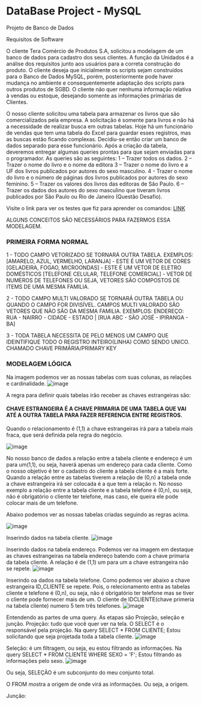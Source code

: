 # DataBase Project - MySQL 
Projeto de Banco de Dados

Requisitos de Software

O cliente Tera Comércio de Produtos S.A, solicitou a modelagem de um banco de dados para cadastro dos seus clientes.
A função da Unidados é a análise dos requisitos junto aos usuários para a correta construção do produto. O cliente deseja que inicialmente os scripts sejam construídos para o Banco de Dados MySQL, porém, posteriormente pode haver mudança no ambiente e consequentemente adaptação dos scripts para outros produtos de SGBD.
O cliente não quer nenhuma informação relativa à vendas ou estoque, desejando somente as informações primárias de Clientes.

O nosso cliente solicitou uma tabela para armazenar os livros que são comercializados pela empresa. A solicitação é somente para livros e não há a necessidade de realizar busca em outras tabelas. Hoje há um funcionário de vendas que tem uma tabela do Excel para guardar esses registros, mas as buscas estão ficando complexas. Decidiu-se então criar um banco de dados separado para esse funcionário.
Após a criação da tabela, deveremos entregar algumas queries prontas para que sejam enviadas para o programador. As queries são as seguintes:
1 – Trazer todos os dados.
2 – Trazer o nome do livro e o nome da editora
3 – Trazer o nome do livro e a UF dos livros publicados por autores do sexo masculino.
4 - Trazer o nome do livro e o número de páginas dos livros publicados por autores do sexo feminino.
5 – Trazer os valores dos livros das editoras de São Paulo.
6 – Trazer os dados dos autores do sexo masculino que tiveram livros publicados por São Paulo ou Rio de Janeiro (Questão Desafio).

Visite o link para ver os testes que fiz para aprender os comandos: [LINK](https://github.com/icaroalmeidas/Database_Teste)

ALGUNS CONCEITOS SÃO NECESSÁRIOS PARA FAZERMOS ESSA MODELAGEM.

### PRIMEIRA FORMA NORMAL
1 - TODO CAMPO VETORIZADO SE TORNARÁ OUTRA TABELA.
EXEMPLOS: [AMARELO, AZUL, VERMELHO, LARANJA] - ESTE É UM VETOR DE CORES
[GELADEIRA, FOGAO, MICROONDAS] - ESTE É UM VETOR DE ELETRO DOMÉSTICOS
[TELEFONE CELULAR, TELEFONE COMERCIAL] - VETOR DE NUMEROS DE TELEFONES
OU SEJA, VETORES SÃO COMPOSTOS DE ITEMS DE UMA MESMA FAMILIA.

2 - TODO CAMPO MULTI VALORADO SE TORNARÁ OUTRA TABELA OU QUANDO O CAMPO FOR DIVISÍVEL.
CAMPOS MULTI VALORADO SÃO VETORES QUE NÃO SÃO DA MESMA FAMILIA.
EXEMPLOS:
ENDEREÇO: RUA - NAIRRO - CIDADE - ESTADO | [RUA ABC - SÃO JOSÉ - IPIRANGA - BA]

3 - TODA TABELA NECESSITA DE PELO MENOS UM CAMPO QUE IDEINTIFIQUE TODO O REGISTRO INTEIRO(LINHA) COMO SENDO UNICO. 
CHAMADO CHAVE PRIMÁRIA/PRIMARY KEY

### MODELAGEM LÓGICA
Na imagem podemos ver as nossas tabelas com suas colunas, as relações e cardinalidade.
![image](https://github.com/user-attachments/assets/07574e4d-f8b2-457f-b10a-c0100e004af9)

A regra para definir quais tabelas irão receber as chaves estrangeiras são:
#### CHAVE ESTRANGEIRA É A CHAVE PRIMARIA DE UMA TABELA QUE VAI ATÉ A OUTRA TABELA PARA FAZER REFERENCIA ENTRE REGISTROS.
Quando o relacionamento é (1,1) a chave estrangeiras irá para a tabela mais fraca, que será definida pela regra do negócio.

![image](https://github.com/user-attachments/assets/95a3ff6c-e574-4e42-9ba7-7c6a6e69b6aa)

No nosso banco de dados a relação entre a tabela cliente e endereço é um para um(1,1), ou seja, haverá apenas um endereço para cada cliente.
Como o nosso objetivo é ter o cadastro do cliente a tabela cliente é a mais forte.
Quando a relação entre as tabelas tiverem a relação de (0,n) a tabela onde a chave estrangeira irá ser colocada é a que tem a relação n.
No nosso exemplo a relação entre a tabela cliente e a tabela telefone é (0,n), ou seja, não é obrigatório o cliente ter telefone, mas caso, ele queira ele pode colocar mais de um telefone. 

Abaixo podemos ver as nossas tabelas criadas seguindo as regras acima.

![image](https://github.com/user-attachments/assets/0a1c3f79-714a-4175-87df-c75615c67765)

Inserindo dados na tabela cliente.
![image](https://github.com/user-attachments/assets/648b9c38-9f5c-4c4e-a535-669523690eb6)

Inserindo dados na tabela endereço.
Podemos ver na imagem em destaque as chaves estrangeiras na tabela endereço batendo com a chave primaria da tabela cliente. A relação é de (1,1) um para um a chave estrangeira não se repete.
![image](https://github.com/user-attachments/assets/8db0c9f7-1f7f-4d81-98ee-7e49dbd444fa)

Inserindo oa dados na tabela telefone.
Como podemos ver abaixo a chave estrangeira ID_CLIENTE se repete. Pois, o relecionamento entra as tabelas cliente e telefone é (0,n), ou seja, não é obrigatório ter telefone mas se tiver o cliente pode fornecer mais de um. O cliente de IDCLIENTE(chave primeria na tabela cliente) numero 5 tem três telefones.
![image](https://github.com/user-attachments/assets/3cc60af3-3db0-4a27-865c-5c76ad55d752)

Entendendo as partes de uma query.
As etapas são Projeção, seleção e junção.
Projeção: tudo que você quer ver na tela. O SELECT é o responsável pela projeção. 
Na query SELECT * FROM CLIENTE;
Estou solicitando que seja projetada toda a tabela cliente.
![image](https://github.com/user-attachments/assets/27f39e21-c03d-4c8d-89cb-91c7f8602ea4)

Seleção: é um filtragem, ou seja, eu estou filtrando as informações.
Na query SELECT * FROM CLIENTE WHERE SEXO = 'F'; Estou filtrando as informações pelo sexo.
![image](https://github.com/user-attachments/assets/22542f8d-b551-4353-b51b-4074b5ab662c)

Ou seja, SELEÇÃO é um subconjunto do meu conjunto total. 

O FROM mostra a origem de onde virá as informações. Ou seja, a origem.

Junção:






